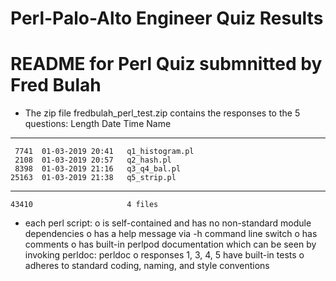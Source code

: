 # Perl-Palo-Alto Engineer Quiz Results

README for Perl Quiz
submnitted by Fred Bulah
========================================

- The zip file fredbulah_perl_test.zip contains the responses to the 5 questions:
 Length      Date    Time    Name
---------  ---------- -----   ----
     7741  01-03-2019 20:41   q1_histogram.pl
     2108  01-03-2019 20:57   q2_hash.pl
     8398  01-03-2019 21:16   q3_q4_bal.pl
    25163  01-03-2019 21:38   q5_strip.pl
---------                     -------
    43410                     4 files

- each perl script:
	o	is self-contained and has no non-standard module dependencies
	o	has a help message via -h command line switch
	o	has comments
	o	has built-in perlpod documentation which can be seen by invoking perldoc:  perldoc <script-name>
	o	responses 1, 3, 4, 5 have built-in tests
	o	adheres to standard coding, naming, and style conventions
